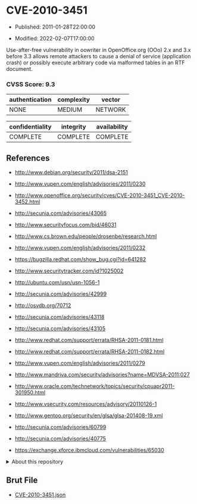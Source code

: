 # CVE-2010-3451

- Published: 2011-01-28T22:00:00

- Modified: 2022-02-07T17:00:00

Use-after-free vulnerability in oowriter in OpenOffice.org (OOo) 2.x and 3.x before 3.3 allows remote attackers to cause a denial of service (application crash) or possibly execute arbitrary code via malformed tables in an RTF document.

### CVSS Score: **9.3**

| authentication | complexity | vector |
| --- | --- | --- |
| NONE | MEDIUM | NETWORK |

| confidentiality | integrity | availability |
| --- | --- | --- |
| COMPLETE | COMPLETE | COMPLETE |

## References

* http://www.debian.org/security/2011/dsa-2151

* http://www.vupen.com/english/advisories/2011/0230

* http://www.openoffice.org/security/cves/CVE-2010-3451_CVE-2010-3452.html

* http://secunia.com/advisories/43065

* http://www.securityfocus.com/bid/46031

* http://www.cs.brown.edu/people/drosenbe/research.html

* http://www.vupen.com/english/advisories/2011/0232

* https://bugzilla.redhat.com/show_bug.cgi?id=641282

* http://www.securitytracker.com/id?1025002

* http://ubuntu.com/usn/usn-1056-1

* http://secunia.com/advisories/42999

* http://osvdb.org/70712

* http://secunia.com/advisories/43118

* http://secunia.com/advisories/43105

* http://www.redhat.com/support/errata/RHSA-2011-0181.html

* http://www.redhat.com/support/errata/RHSA-2011-0182.html

* http://www.vupen.com/english/advisories/2011/0279

* http://www.mandriva.com/security/advisories?name=MDVSA-2011:027

* http://www.oracle.com/technetwork/topics/security/cpuapr2011-301950.html

* http://www.vsecurity.com/resources/advisory/20110126-1

* http://www.gentoo.org/security/en/glsa/glsa-201408-19.xml

* http://secunia.com/advisories/60799

* http://secunia.com/advisories/40775

* https://exchange.xforce.ibmcloud.com/vulnerabilities/65030

<details>
<summary>About this repository</summary> 

  This repository is part of the project [Live Hack CVE](https://github.com/Live-Hack-CVE). Main website can be found [www.live-hack.org](https://www.live-hack.org) 
  
  Made by [Sn0wAlice](https://github.com/Sn0wAlice) for the people that care about security and need to have a feed of the latest CVEs. Hope you enjoy it, don't forget to star the repo and follow me on [Twitter](https://twitter.com/Sn0wAlice) and [Github](https://github.com/Sn0wAlice). And that is my [personnal website](https://www.alice-snow.me/)

  - [Home Page](https://github.com/Live-Hack-CVE)
  - [Framework](https://github.com/Live-Hack-CVE/cve-framework)
  - [CVE database](https://github.com/Live-Hack-CVE/full_database)
  - [Changelog](https://github.com/Live-Hack-CVE/Changelog)
</details>

## Brut File

* [CVE-2010-3451.json](https://raw.githubusercontent.com/Live-Hack-CVE/full_database/main/cves/2010/CVE-2010-3451.json)


